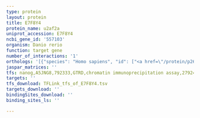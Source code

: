```yaml
---
type: protein
layout: protein
title: E7F8Y4
protein_name: u2af2a
uniprot_accession: E7F8Y4
ncbi_gene_id: '557103'
organism: Danio rerio
function: target gene
number_of_interactions: '1'
orthologs: '[{"species": "Homo sapiens", "id": ["<a href=\"/protein/p26368\">P26368</a>"]}, {"species": "Mus musculus", "id": ["<a href=\"/protein/p26369\">P26369</a>"]}, {"species": "Rattus norvegicus", "id": ["<a href=\"/protein/f2z3t9\">F2Z3T9</a>"]}, {"species": "Drosophila melanogaster", "id": ["<a href=\"/protein/q24562\">Q24562</a>"]}, {"species": "Caenorhabditis elegans", "id": ["<a href=\"/protein/p90978\">P90978</a>"]}]'
jaspar_matrices: ''
tfs: nanog,A5JNG8,792333,GTRD,chromatin immunoprecipitation assay,27924024%5Buid%5D,No
targets: ''
tfs_download: TFLink_tfs_of_E7F8Y4.tsv
targets_download: ''
bindingSites_download: ''
binding_sites_ls: ''

---
```

